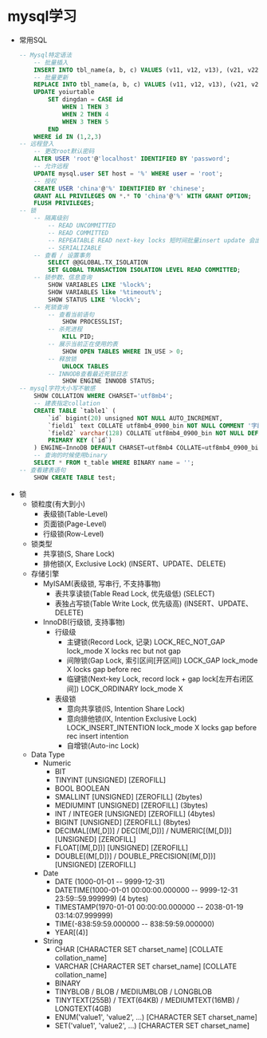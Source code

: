 # mysql学习
- 常用SQL
    ```sql
    -- Mysql特定语法
        -- 批量插入
        INSERT INTO tbl_name(a, b, c) VALUES (v11, v12, v13), (v21, v22, v23), (v31, v32, v33);
        -- 批量更新
        REPLACE INTO tbl_name(a, b, c) VALUES (v11, v12, v13), (v21, v22, v23), (v31, v32, v33);
        UPDATE yoiurtable
            SET dingdan = CASE id 
                WHEN 1 THEN 3 
                WHEN 2 THEN 4 
                WHEN 3 THEN 5 
            END
        WHERE id IN (1,2,3)
    -- 远程登入
        -- 更改root默认密码
        ALTER USER 'root'@'localhost' IDENTIFIED BY 'password';
        -- 允许远程
        UPDATE mysql.user SET host = '%' WHERE user = 'root'; 
        -- 授权
        CREATE USER 'china'@'%' IDENTIFIED BY 'chinese';
        GRANT ALL PRIVILEGES ON *.* TO 'china'@'%' WITH GRANT OPTION;
        FLUSH PRIVILEGES;
    -- 锁
        -- 隔离级别
            -- READ UNCOMMITTED
            -- READ COMMITTED
            -- REPEATABLE READ next-key locks 短时间批量insert update 会出现死锁, 可降级为READ COMMITTED
            -- SERIALIZABLE
        -- 查看 / 设置事务
            SELECT @@GLOBAL.TX_ISOLATION
            SET GLOBAL TRANSACTION ISOLATION LEVEL READ COMMITTED;
        -- 锁参数、信息查询
            SHOW VARIABLES LIKE '%lock%';
            SHOW VARIABLES like '%timeout%';
            SHOW STATUS LIKE '%lock%';
        -- 死锁查询
            -- 查看当前语句
                SHOW PROCESSLIST;
            -- 杀死进程
                KILL PID;
            -- 展示当前正在使用的表
                SHOW OPEN TABLES WHERE IN_USE > 0;
            -- 释放锁
                UNLOCK TABLES
            -- INNODB查看最近死锁日志
                SHOW ENGINE INNODB STATUS;
    -- mysql字符大小写不敏感
        SHOW COLLATION WHERE CHARSET='utf8mb4';
        -- 建表指定collation
        CREATE TABLE `table1` (
            `id` bigint(20) unsigned NOT NULL AUTO_INCREMENT,
            `field1` text COLLATE utf8mb4_0900_bin NOT NULL COMMENT '字段1',
            `field2` varchar(128) COLLATE utf8mb4_0900_bin NOT NULL DEFAULT '' COMMENT '字段2',
            PRIMARY KEY (`id`)
        ) ENGINE=InnoDB DEFAULT CHARSET=utf8mb4 COLLATE=utf8mb4_0900_bin;
        -- 查询的时候使用binary
        SELECT * FROM t_table WHERE BINARY name = '';
    -- 查看建表语句
        SHOW CREATE TABLE test;
    ```
- 锁
    - 锁粒度(有大到小)
        - 表级锁(Table-Level)
        - 页面锁(Page-Level)
        - 行级锁(Row-Level)
    - 锁类型
        - 共享锁(S, Share Lock)
        - 排他锁(X, Exclusive Lock) (INSERT、UPDATE、DELETE)
    - 存储引擎
        - MyISAM(表级锁, 写串行, 不支持事物)
            - 表共享读锁(Table Read Lock, 优先级低) (SELECT)
            - 表独占写锁(Table Write Lock, 优先级高) (INSERT、UPDATE、DELETE)
        - InnoDB(行级锁, 支持事物)
            - 行级级
                - 主键锁(Record Lock, 记录) LOCK_REC_NOT_GAP lock_mode X locks rec but not gap 
                - 间隙锁(Gap Lock, 索引区间[开区间])  LOCK_GAP lock_mode X locks gap before rec
                - 临键锁(Next-key Lock, record lock + gap lock[左开右闭区间]) LOCK_ORDINARY lock_mode X
            - 表级锁
                - 意向共享锁(IS, Intention Share Lock)
                - 意向排他锁(IX, Intention Exclusive Lock) LOCK_INSERT_INTENTION lock_mode X locks gap before rec insert intention
                - 自增锁(Auto-inc Lock)
  - Data Type
    - Numeric
        - BIT
        - TINYINT [UNSIGNED] [ZEROFILL]
        - BOOL BOOLEAN
        - SMALLINT [UNSIGNED] [ZEROFILL] (2bytes)
        - MEDIUMINT [UNSIGNED] [ZEROFILL] (3bytes)
        - INT / INTEGER [UNSIGNED] [ZEROFILL] (4bytes)
        - BIGINT [UNSIGNED] [ZEROFILL] (8bytes)
        - DECIMAL[(M[,D])] / DEC[(M[,D])] / NUMERIC[(M[,D])] [UNSIGNED] [ZEROFILL]
        - FLOAT[(M[,D])] [UNSIGNED] [ZEROFILL]
        - DOUBLE[(M[,D])] / DOUBLE_PRECISION[(M[,D])] [UNSIGNED] [ZEROFILL]
    - Date
        - DATE (1000-01-01 -- 9999-12-31)
        - DATETIME(1000-01-01 00:00:00.000000 -- 9999-12-31 23:59::59.999999) (4 bytes)
        - TIMESTAMP(1970-01-01 00:00:00.000000 -- 2038-01-19 03:14:07.999999)
        - TIME(-838:59:59.000000 -- 838:59:59.000000)
        - YEAR[(4)]
    - String
        - CHAR [CHARACTER SET charset_name] [COLLATE collation_name]
        - VARCHAR [CHARACTER SET charset_name] [COLLATE collation_name]
        - BINARY
        - TINYBLOB / BLOB / MEDIUMBLOB / LONGBLOB
        - TINYTEXT(255B) / TEXT(64KB) / MEDIUMTEXT(16MB) / LONGTEXT(4GB)
        - ENUM('value1', 'value2', ...) [CHARACTER SET charset_name]
        - SET('value1', 'value2', ...) [CHARACTER SET charset_name]